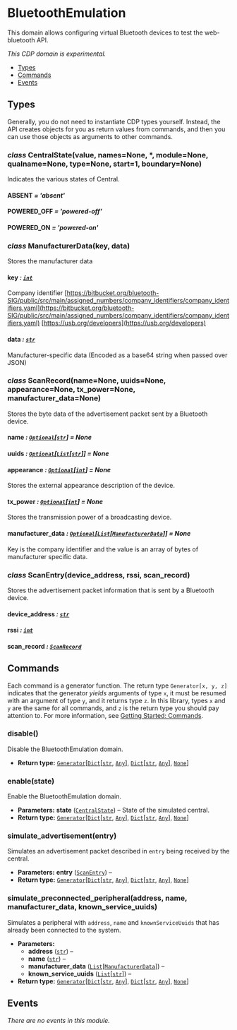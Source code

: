 # BluetoothEmulation

This domain allows configuring virtual Bluetooth devices to test
the web-bluetooth API.

*This CDP domain is experimental.*

<a id="module-nodriver.cdp.bluetooth_emulation"></a>
* [Types]()
* [Commands]()
* [Events]()

## Types

Generally, you do not need to instantiate CDP types
yourself. Instead, the API creates objects for you as return
values from commands, and then you can use those objects as
arguments to other commands.

### *class* CentralState(value, names=None, \*, module=None, qualname=None, type=None, start=1, boundary=None)

Indicates the various states of Central.

#### ABSENT *= 'absent'*

#### POWERED_OFF *= 'powered-off'*

#### POWERED_ON *= 'powered-on'*

### *class* ManufacturerData(key, data)

Stores the manufacturer data

#### key *: [`int`](https://docs.python.org/3/library/functions.html#int)*

Company identifier
[https://bitbucket.org/bluetooth-SIG/public/src/main/assigned_numbers/company_identifiers/company_identifiers.yaml](https://bitbucket.org/bluetooth-SIG/public/src/main/assigned_numbers/company_identifiers/company_identifiers.yaml)
[https://usb.org/developers](https://usb.org/developers)

#### data *: [`str`](https://docs.python.org/3/library/stdtypes.html#str)*

Manufacturer-specific data (Encoded as a base64 string when passed over JSON)

### *class* ScanRecord(name=None, uuids=None, appearance=None, tx_power=None, manufacturer_data=None)

Stores the byte data of the advertisement packet sent by a Bluetooth device.

#### name *: [`Optional`](https://docs.python.org/3/library/typing.html#typing.Optional)[[`str`](https://docs.python.org/3/library/stdtypes.html#str)]* *= None*

#### uuids *: [`Optional`](https://docs.python.org/3/library/typing.html#typing.Optional)[[`List`](https://docs.python.org/3/library/typing.html#typing.List)[[`str`](https://docs.python.org/3/library/stdtypes.html#str)]]* *= None*

#### appearance *: [`Optional`](https://docs.python.org/3/library/typing.html#typing.Optional)[[`int`](https://docs.python.org/3/library/functions.html#int)]* *= None*

Stores the external appearance description of the device.

#### tx_power *: [`Optional`](https://docs.python.org/3/library/typing.html#typing.Optional)[[`int`](https://docs.python.org/3/library/functions.html#int)]* *= None*

Stores the transmission power of a broadcasting device.

#### manufacturer_data *: [`Optional`](https://docs.python.org/3/library/typing.html#typing.Optional)[[`List`](https://docs.python.org/3/library/typing.html#typing.List)[[`ManufacturerData`](#nodriver.cdp.bluetooth_emulation.ManufacturerData)]]* *= None*

Key is the company identifier and the value is an array of bytes of
manufacturer specific data.

### *class* ScanEntry(device_address, rssi, scan_record)

Stores the advertisement packet information that is sent by a Bluetooth device.

#### device_address *: [`str`](https://docs.python.org/3/library/stdtypes.html#str)*

#### rssi *: [`int`](https://docs.python.org/3/library/functions.html#int)*

#### scan_record *: [`ScanRecord`](#nodriver.cdp.bluetooth_emulation.ScanRecord)*

## Commands

Each command is a generator function. The return
type `Generator[x, y, z]` indicates that the generator
*yields* arguments of type `x`, it must be resumed with
an argument of type `y`, and it returns type `z`. In
this library, types `x` and `y` are the same for all
commands, and `z` is the return type you should pay attention
to. For more information, see
[Getting Started: Commands](../../readme.md#getting-started-commands).

### disable()

Disable the BluetoothEmulation domain.

* **Return type:**
  [`Generator`](https://docs.python.org/3/library/typing.html#typing.Generator)[[`Dict`](https://docs.python.org/3/library/typing.html#typing.Dict)[[`str`](https://docs.python.org/3/library/stdtypes.html#str), [`Any`](https://docs.python.org/3/library/typing.html#typing.Any)], [`Dict`](https://docs.python.org/3/library/typing.html#typing.Dict)[[`str`](https://docs.python.org/3/library/stdtypes.html#str), [`Any`](https://docs.python.org/3/library/typing.html#typing.Any)], [`None`](https://docs.python.org/3/library/constants.html#None)]

### enable(state)

Enable the BluetoothEmulation domain.

* **Parameters:**
  **state** ([`CentralState`](#nodriver.cdp.bluetooth_emulation.CentralState)) – State of the simulated central.
* **Return type:**
  [`Generator`](https://docs.python.org/3/library/typing.html#typing.Generator)[[`Dict`](https://docs.python.org/3/library/typing.html#typing.Dict)[[`str`](https://docs.python.org/3/library/stdtypes.html#str), [`Any`](https://docs.python.org/3/library/typing.html#typing.Any)], [`Dict`](https://docs.python.org/3/library/typing.html#typing.Dict)[[`str`](https://docs.python.org/3/library/stdtypes.html#str), [`Any`](https://docs.python.org/3/library/typing.html#typing.Any)], [`None`](https://docs.python.org/3/library/constants.html#None)]

### simulate_advertisement(entry)

Simulates an advertisement packet described in `entry` being received by
the central.

* **Parameters:**
  **entry** ([`ScanEntry`](#nodriver.cdp.bluetooth_emulation.ScanEntry)) – 
* **Return type:**
  [`Generator`](https://docs.python.org/3/library/typing.html#typing.Generator)[[`Dict`](https://docs.python.org/3/library/typing.html#typing.Dict)[[`str`](https://docs.python.org/3/library/stdtypes.html#str), [`Any`](https://docs.python.org/3/library/typing.html#typing.Any)], [`Dict`](https://docs.python.org/3/library/typing.html#typing.Dict)[[`str`](https://docs.python.org/3/library/stdtypes.html#str), [`Any`](https://docs.python.org/3/library/typing.html#typing.Any)], [`None`](https://docs.python.org/3/library/constants.html#None)]

### simulate_preconnected_peripheral(address, name, manufacturer_data, known_service_uuids)

Simulates a peripheral with `address`, `name` and `knownServiceUuids`
that has already been connected to the system.

* **Parameters:**
  * **address** ([`str`](https://docs.python.org/3/library/stdtypes.html#str)) – 
  * **name** ([`str`](https://docs.python.org/3/library/stdtypes.html#str)) – 
  * **manufacturer_data** ([`List`](https://docs.python.org/3/library/typing.html#typing.List)[[`ManufacturerData`](#nodriver.cdp.bluetooth_emulation.ManufacturerData)]) – 
  * **known_service_uuids** ([`List`](https://docs.python.org/3/library/typing.html#typing.List)[[`str`](https://docs.python.org/3/library/stdtypes.html#str)]) – 
* **Return type:**
  [`Generator`](https://docs.python.org/3/library/typing.html#typing.Generator)[[`Dict`](https://docs.python.org/3/library/typing.html#typing.Dict)[[`str`](https://docs.python.org/3/library/stdtypes.html#str), [`Any`](https://docs.python.org/3/library/typing.html#typing.Any)], [`Dict`](https://docs.python.org/3/library/typing.html#typing.Dict)[[`str`](https://docs.python.org/3/library/stdtypes.html#str), [`Any`](https://docs.python.org/3/library/typing.html#typing.Any)], [`None`](https://docs.python.org/3/library/constants.html#None)]

## Events

*There are no events in this module.*
